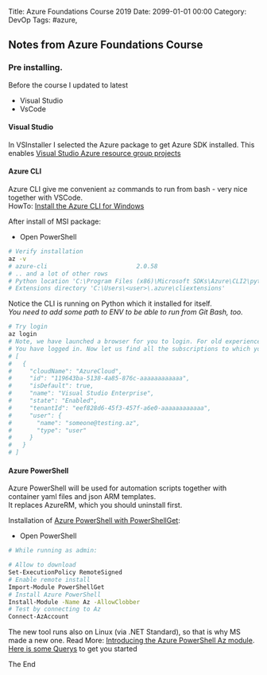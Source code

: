 Title:  Azure Foundations Course 2019
Date: 2099-01-01 00:00
Category: DevOp
Tags: #azure, 

## Notes from Azure Foundations Course

### Pre installing.

Before the course I updated to latest

* Visual Studio
* VsCode

#### Visual Studio

In VSInstaller I selected the Azure package to get Azure SDK installed. This enables [Visual Studio Azure resource group projects](https://docs.microsoft.com/en-us/azure/azure-resource-manager/vs-azure-tools-resource-groups-deployment-projects-create-deploy)

#### Azure CLI

Azure CLI give me convenient `az` commands to run from bash - very nice together with VSCode.  
HowTo: [Install the Azure CLI for Windows](https://docs.microsoft.com/en-us/cli/azure/install-azure-cli-windows?view=azure-cli-latest)

After install of MSI package:

* Open PowerShell

```bash
# Verify installation
az -v
# azure-cli                         2.0.58
# .. and a lot of other rows
# Python location 'C:\Program Files (x86)\Microsoft SDKs\Azure\CLI2\python.exe'
# Extensions directory 'C:\Users\<user>\.azure\cliextensions'
```

Notice the CLI is running on Python which it installed for itself.   
_You need to add some path to ENV to be able to run from Git Bash, too._

```bash
# Try login
az login
# Note, we have launched a browser for you to login. For old experience with device code, use "az login --use-device-code"
# You have logged in. Now let us find all the subscriptions to which you have access...
# [
#   {
#     "cloudName": "AzureCloud",
#     "id": "119643ba-5138-4a85-876c-aaaaaaaaaaaa",
#     "isDefault": true,
#     "name": "Visual Studio Enterprise",
#     "state": "Enabled",
#     "tenantId": "eef828d6-45f3-457f-a6e0-aaaaaaaaaaaa",
#     "user": {
#       "name": "someone@testing.az",
#       "type": "user"
#     }
#   }
# ]
```

#### Azure PowerShell

Azure PowerShell will be used for automation scripts together with container yaml files and json ARM templates.  
It replaces AzureRM, which you should uninstall first.  

Installation of [Azure PowerShell with PowerShellGet](https://docs.microsoft.com/en-us/powershell/azure/install-az-ps?view=azps-1.3.0):  

* Open PowerShell

```bash
# While running as admin:

# Allow to download 
Set-ExecutionPolicy RemoteSigned
# Enable remote install
Import-Module PowerShellGet
# Install Azure PowerShell
Install-Module -Name Az -AllowClobber
# Test by connecting to Az
Connect-AzAccount
```

The new tool runs also on Linux (via .NET Standard), so that is why MS made a new one. Read More: [Introducing the Azure PowerShell Az module](https://docs.microsoft.com/en-us/powershell/azure/new-azureps-module-az?view=azps-1.3.0).  
[Here is some Querys](https://docs.microsoft.com/en-us/powershell/azure/queries-azureps?view=azps-1.3.0) to get you started

The End
